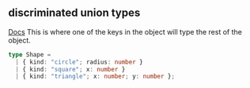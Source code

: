 ## discriminated union types
[Docs](https://www.typescriptlang.org/docs/handbook/typescript-in-5-minutes-func.html#discriminated-unions)
This is where one of the keys in the object will type the rest of the object.
```typescript
type Shape =
  | { kind: "circle"; radius: number }
  | { kind: "square"; x: number }
  | { kind: "triangle"; x: number; y: number };
```

